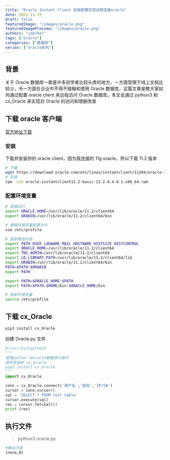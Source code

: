 ```yaml
---
title: "Oracle Instant Client 安装配置实现远程连接oracle"
date: 2022-11-15
draft: false
featuredImage: "/images/oracle.png"
featuredImagePreview: "/images/oracle.png"
authors: "jobcher"
tags: ["oracle"]
categories: ["数据库"]
series: ["oracle系列"]
---
```


## 背景

关于 Oracle 数据库一直是许多初学者比较头疼的地方，一方面受限于线上文档比较少，令一方面在企业中不得不接触和使用 Oracle 数据库，这篇文章是教大家如何通过配置 oracle client 来远程访问 Oracle 数据库。本文会通过 python3 和 cx_Oracle 来实现对 Oracle 的访问和增删改查

## 下载 oracle 客户端

[官方地址下载](https://www.oracle.com/database/technologies/instant-client/linux-x86-64-downloads.html)

### 安装

下载并安装你的 oracle client，因为我连接的 11g oracle，所以下载 11.2 版本

```sh
# 下载
wget https://download.oracle.com/otn/linux/instantclient/11204/oracle-instantclient11.2-basic-11.2.0.4.0-1.x86_64.rpm
# 安装
rpm -ivh oracle-instantclient11.2-basic-11.2.0.4.0-1.x86_64.rpm
```

### 配置环境变量

```sh
# 直接运行
export ORACLE_HOME=/usr/lib/oracle/11.2/client64
export ORABIN=/usr/lib/oracle/11.2/client64/bin
```

```sh
# 编辑环境变量配置文件
vim /etc/profile
```

```sh
# 底部增加内容
export PATH USER LOGNAME MAIL HOSTNAME HISTSIZE HISTCONTROL
export ORACLE_HOME=/usr/lib/oracle/11.2/client64
export TNS_ADMIN=/usr/lib/oracle/11.2/client64
export LD_LIBRARY_PATH=/usr/lib/oracle/11.2/client64/lib
export ORABIN=/usr/lib/oracle/11.2/client64/bin
PATH=$PATH:$ORABIN
export PATH

export PATH=$ORACLE_HOME:$PATH
export PATH=$PATH:$HOME/bin:$ORACLE_HOME/bin
```

```sh
# 刷新环境变量
source /etc/profile
```

## 下载 cx_Oracle

```sh
pip3 install cx_Oracle
```

创建 Oracle.py 文件

```py
#!/usr/bin/python3
"""
使用python 对oracle数据进行操作
提前安装好 cx_Oracle
pip3 install cx_Oracle
"""
import cx_Oracle

conn = cx_Oracle.connect('用户名','密码','IP/SN')
cursor = conn.cursor()
sql = 'SELECT * FROM test_table'
cursor.execute(sql)
res = cursor.fetchall()
print (res)

```

## 执行文件

> python3 oracle.py

```sh
#输出内容
[none,0]
```

